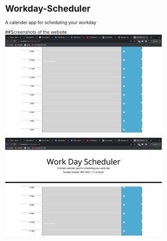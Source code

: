# Workday-Scheduler
A calender app for scheduling your workday

##Screenshots of the website
![image](https://github.com/WinnieThomas/Workday-Scheduler/blob/main/Assets/workday1.png?raw=true)

![image](https://github.com/WinnieThomas/Workday-Scheduler/blob/main/Assets/workday2.png?raw=true)
